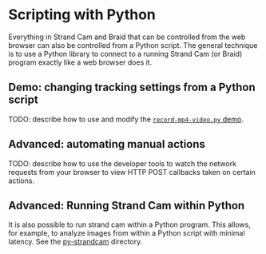 # Scripting with Python

Everything in Strand Cam and Braid that can be controlled from the web browser
can also be controlled from a Python script. The general technique is to use a
Python library to connect to a running Strand Cam (or Braid) program exactly
like a web browser does it.

## Demo: changing tracking settings from a Python script

TODO: describe how to use and modify the [`record-mp4-video.py`
demo](https://github.com/strawlab/strand-braid/blob/main/strand-braid-user/scripts/record-mp4-video.py).

## Advanced: automating manual actions

TODO: describe how to use the developer tools to watch the network requests from
your browser to view HTTP POST callbacks taken on certain actions.

## Advanced: Running Strand Cam within Python

It is also possible to run strand cam within a Python program. This allows, for
example, to analyze images from within a Python script with minimal latency. See
the
[py-strandcam](https://github.com/strawlab/strand-braid/tree/main/py-strandcam)
directory.
